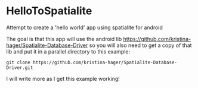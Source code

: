 # HelloToSpatialite

Attempt to create a 'hello world' app using spatialite for android

The goal is that this app will use the android lib https://github.com/kristina-hager/Spatialite-Database-Driver
so you will also need to get a copy of that lib and put it in a parallel directory to this example:

`git clone https://github.com/kristina-hager/Spatialite-Database-Driver.git`

I will write more as I get this example working!
